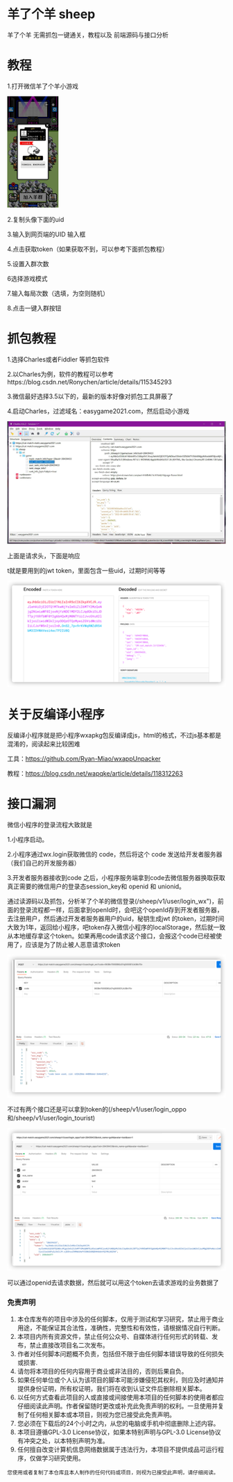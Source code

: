 # 羊了个羊 sheep
羊了个羊 无需抓包一键通关，教程以及 前端源码与接口分析

# 教程

1.打开微信羊了个羊小游戏

<img src="static/img/img.png" alt="img" style="zoom: 25%;" />

2.复制头像下面的uid

3.输入到网页端的UID 输入框

4.点击获取token（如果获取不到，可以参考下面抓包教程）

5.设置入群次数

6选择游戏模式

7.输入每局次数（选填，为空则随机）

8.点击一键入群按钮



# 抓包教程

1.选择Charles或者Fiddler 等抓包软件

2.以Charles为例，软件的教程可以参考https://blog.csdn.net/Ronychen/article/details/115345293

3.微信最好选择3.5以下的，最新的版本好像对抓包工具屏蔽了

4.启动Charles，过滤域名：easygame2021.com，然后启动小游戏

![img_1](static/img/img_2.png)

上面是请求头，下面是响应

t就是要用到的jwt token，里面包含一些uid，过期时间等等

![img_1](static/img/img_1.png)

# 关于反编译小程序

反编译小程序就是把小程序wxapkg包反编译成js，html的格式，不过js基本都是混淆的，阅读起来比较困难

工具：https://github.com/Ryan-Miao/wxappUnpacker

教程：https://blog.csdn.net/wapqke/article/details/118312263



# 接口漏洞

微信小程序的登录流程大致就是

1.小程序启动。

 2.小程序通过wx.login获取微信的 code，然后将这个 code 发送给开发者服务器（我们自己的开发服务器） 

3.开发者服务器接收到code 之后，小程序服务端拿到code去微信服务器换取获取真正需要的微信用户的登录态session_key和 openid 和 unionid。

通过读源码以及抓包，分析羊了个羊的微信登录(/sheep/v1/user/login_wx")，前面的登录流程都一样，后面拿到openId时，会吧这个openId存到开发者服务器，去注册用户，然后通过开发者服务器用户的uid，秘钥生成jwt 的token，过期时间大致为1年，返回给小程序，吧token存入微信小程序的localStorage，然后就一致从本地缓存拿这个token。如果再用code请求这个接口，会报这个code已经被使用了，应该是为了防止被人恶意请求token

![img_3](static/img/img_3.png)

不过有两个接口还是可以拿到token的(/sheep/v1/user/login_oppo和/sheep/v1/user/login_tourist)

![img_4](static/img/img_4.png)

可以通过openid去请求数据，然后就可以用这个token去请求游戏的业务数据了





### 免责声明

1. 本仓库发布的项目中涉及的任何脚本，仅用于测试和学习研究，禁止用于商业用途，不能保证其合法性，准确性，完整性和有效性，请根据情况自行判断。
2. 本项目内所有资源文件，禁止任何公众号、自媒体进行任何形式的转载、发布，禁止直接改项目名二次发布。
3. 作者对任何脚本问题概不负责，包括但不限于由任何脚本错误导致的任何损失或损害.
4. 请勿将本项目的任何内容用于商业或非法目的，否则后果自负。
5. 如果任何单位或个人认为该项目的脚本可能涉嫌侵犯其权利，则应及时通知并提供身份证明，所有权证明，我们将在收到认证文件后删除相关脚本。
6. 以任何方式查看此项目的人或直接或间接使用本项目的任何脚本的使用者都应仔细阅读此声明。作者保留随时更改或补充此免责声明的权利。一旦使用并复制了任何相关脚本或本项目，则视为您已接受此免责声明。
7. 您必须在下载后的24个小时之内，从您的电脑或手机中彻底删除上述内容。
8. 本项目遵循GPL-3.0 License协议，如果本特别声明与GPL-3.0 License协议有冲突之处，以本特别声明为准。
9. 任何擅自改变计算机信息网络数据属于违法行为，本项目不提供成品可运行程序，仅做学习研究使用。

```
您使用或者复制了本仓库且本人制作的任何代码或项目，则视为已接受此声明，请仔细阅读。
```
